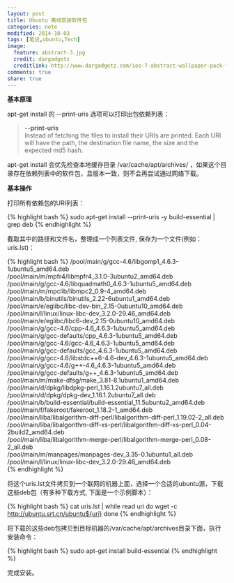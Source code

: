 ```yaml
---
layout: post
title: Ubuntu 离线安装软件包
categories: note
modified: 2014-10-03
tags: [笔记,ubuntu,Tech]
image:
  feature: abstract-3.jpg
  credit: dargadgetz
  creditlink: http://www.dargadgetz.com/ios-7-abstract-wallpaper-pack-for-iphone-5-and-ipod-touch-retina/
comments: true
share: true
---
```


**基本原理**  

apt-get install 的 --print-uris 选项可以打印出包依赖列表：

 > **--print-uris**  
 > Instead of fetching the files to install their URIs are printed. Each URI will have the path, the destination file name, the size and the expected md5 hash.

apt-get install 会优先检查本地缓存目录 /var/cache/apt/archives/ ，如果这个目录存在依赖列表中的软件包，且版本一致，则不会再尝试通过网络下载。

**基本操作**   

打印所有依赖包的URI列表：

{% highlight bash %}
 sudo apt-get install --print-uris -y build-essential | grep deb 
{% endhighlight %}

截取其中的路径和文件名，整理成一个列表文件, 保存为一个文件(例如：uris.lst)：

{% highlight bash %}
/pool/main/g/gcc-4.6/libgomp1_4.6.3-1ubuntu5_amd64.deb  
/pool/main/m/mpfr4/libmpfr4_3.1.0-3ubuntu2_amd64.deb   
/pool/main/g/gcc-4.6/libquadmath0_4.6.3-1ubuntu5_amd64.deb  
/pool/main/m/mpclib/libmpc2_0.9-4_amd64.deb  
/pool/main/b/binutils/binutils_2.22-6ubuntu1_amd64.deb  
/pool/main/e/eglibc/libc-dev-bin_2.15-0ubuntu10_amd64.deb  
/pool/main/l/linux/linux-libc-dev_3.2.0-29.46_amd64.deb  
/pool/main/e/eglibc/libc6-dev_2.15-0ubuntu10_amd64.deb  
/pool/main/g/gcc-4.6/cpp-4.6_4.6.3-1ubuntu5_amd64.deb  
/pool/main/g/gcc-defaults/cpp_4.6.3-1ubuntu5_amd64.deb  
/pool/main/g/gcc-4.6/gcc-4.6_4.6.3-1ubuntu5_amd64.deb  
/pool/main/g/gcc-defaults/gcc_4.6.3-1ubuntu5_amd64.deb  
/pool/main/g/gcc-4.6/libstdc++6-4.6-dev_4.6.3-1ubuntu5_amd64.deb  
/pool/main/g/gcc-4.6/g++-4.6_4.6.3-1ubuntu5_amd64.deb  
/pool/main/g/gcc-defaults/g++_4.6.3-1ubuntu5_amd64.deb  
/pool/main/m/make-dfsg/make_3.81-8.1ubuntu1_amd64.deb  
/pool/main/d/dpkg/libdpkg-perl_1.16.1.2ubuntu7_all.deb  
/pool/main/d/dpkg/dpkg-dev_1.16.1.2ubuntu7_all.deb  
/pool/main/b/build-essential/build-essential_11.5ubuntu2_amd64.deb  
/pool/main/f/fakeroot/fakeroot_1.18.2-1_amd64.deb  
/pool/main/liba/libalgorithm-diff-perl/libalgorithm-diff-perl_1.19.02-2_all.deb  
/pool/main/liba/libalgorithm-diff-xs-perl/libalgorithm-diff-xs-perl_0.04-2build2_amd64.deb  
/pool/main/liba/libalgorithm-merge-perl/libalgorithm-merge-perl_0.08-2_all.deb  
/pool/main/m/manpages/manpages-dev_3.35-0.1ubuntu1_all.deb  
/pool/main/l/linux/linux-libc-dev_3.2.0-29.46_amd64.deb  
{% endhighlight %}

将这个uris.lst文件拷贝到一个联网的机器上面，选择一个合适的ubuntu源，下载这些deb包（有多种下载方式, 下面是一个示例脚本）：

{% highlight bash %} 
cat uris.lst | while read uri
do
    wget -c  http://ubuntu.srt.cn/ubuntu${uri}
done
{% endhighlight %}

将下载的这些deb包拷贝到目标机器的/var/cache/apt/archives目录下面，执行安装命令：

{% highlight bash %}
 sudo apt-get install build-essential
{% endhighlight %}

完成安装。

